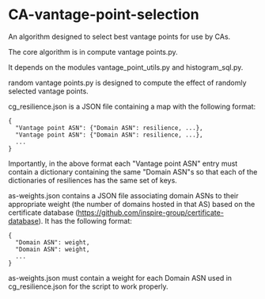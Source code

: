 # CA-vantage-point-selection
An algorithm designed to select best vantage points for use by CAs.


The core algorithm is in compute vantage points.py.

It depends on the modules vantage_point_utils.py and histogram_sql.py.

random vantage points.py is designed to compute the effect of randomly selected vantage points.

cg_resilience.json is a JSON file containing a map with the following format:
```
{
  "Vantage point ASN": {"Domain ASN": resilience, ...},
  "Vantage point ASN": {"Domain ASN": resilience, ...},
  ...
}
```
Importantly, in the above format each "Vantage point ASN" entry must contain a dictionary containing the same "Domain ASN"s so that each of the dictionaries of resiliences has the same set of keys.   


as-weights.json contains a JSON file associating domain ASNs to their appropriate weight (the number of domains hosted in that AS) based on the certificate database (https://github.com/inspire-group/certificate-database). It has the following format:
```
{
  "Domain ASN": weight,
  "Domain ASN": weight,
  ...
}
```
as-weights.json must contain a weight for each Domain ASN used in cg_resilience.json for the script to work properly.
